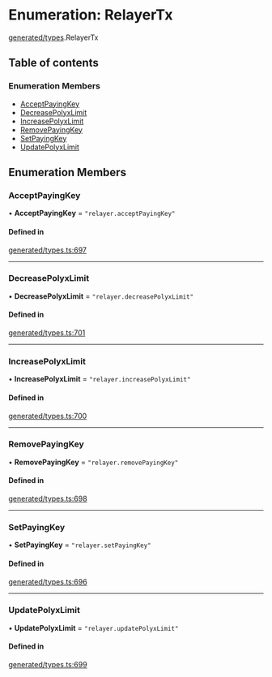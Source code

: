 # Enumeration: RelayerTx

[generated/types](../wiki/generated.types).RelayerTx

## Table of contents

### Enumeration Members

- [AcceptPayingKey](../wiki/generated.types.RelayerTx#acceptpayingkey)
- [DecreasePolyxLimit](../wiki/generated.types.RelayerTx#decreasepolyxlimit)
- [IncreasePolyxLimit](../wiki/generated.types.RelayerTx#increasepolyxlimit)
- [RemovePayingKey](../wiki/generated.types.RelayerTx#removepayingkey)
- [SetPayingKey](../wiki/generated.types.RelayerTx#setpayingkey)
- [UpdatePolyxLimit](../wiki/generated.types.RelayerTx#updatepolyxlimit)

## Enumeration Members

### AcceptPayingKey

• **AcceptPayingKey** = ``"relayer.acceptPayingKey"``

#### Defined in

[generated/types.ts:697](https://github.com/PolymeshAssociation/polymesh-sdk/blob/07a4c5b0/src/generated/types.ts#L697)

___

### DecreasePolyxLimit

• **DecreasePolyxLimit** = ``"relayer.decreasePolyxLimit"``

#### Defined in

[generated/types.ts:701](https://github.com/PolymeshAssociation/polymesh-sdk/blob/07a4c5b0/src/generated/types.ts#L701)

___

### IncreasePolyxLimit

• **IncreasePolyxLimit** = ``"relayer.increasePolyxLimit"``

#### Defined in

[generated/types.ts:700](https://github.com/PolymeshAssociation/polymesh-sdk/blob/07a4c5b0/src/generated/types.ts#L700)

___

### RemovePayingKey

• **RemovePayingKey** = ``"relayer.removePayingKey"``

#### Defined in

[generated/types.ts:698](https://github.com/PolymeshAssociation/polymesh-sdk/blob/07a4c5b0/src/generated/types.ts#L698)

___

### SetPayingKey

• **SetPayingKey** = ``"relayer.setPayingKey"``

#### Defined in

[generated/types.ts:696](https://github.com/PolymeshAssociation/polymesh-sdk/blob/07a4c5b0/src/generated/types.ts#L696)

___

### UpdatePolyxLimit

• **UpdatePolyxLimit** = ``"relayer.updatePolyxLimit"``

#### Defined in

[generated/types.ts:699](https://github.com/PolymeshAssociation/polymesh-sdk/blob/07a4c5b0/src/generated/types.ts#L699)
